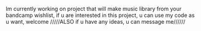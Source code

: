 Im currently working on project that will make music library from your bandcamp wishlist, if u are interested in this project, u can use my code as u want, welcome
/////ALSO if u have any ideas, u can message me//////
